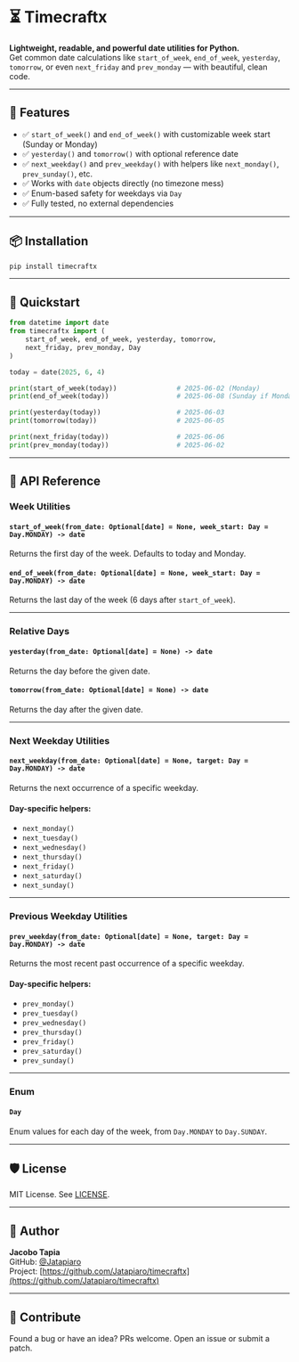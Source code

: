 # ⏳ Timecraftx

**Lightweight, readable, and powerful date utilities for Python.**  
Get common date calculations like `start_of_week`, `end_of_week`, `yesterday`, `tomorrow`, or even `next_friday` and `prev_monday` — with beautiful, clean code.

---

## 🔧 Features

- ✅ `start_of_week()` and `end_of_week()` with customizable week start (Sunday or Monday)
- ✅ `yesterday()` and `tomorrow()` with optional reference date
- ✅ `next_weekday()` and `prev_weekday()` with helpers like `next_monday()`, `prev_sunday()`, etc.
- ✅ Works with `date` objects directly (no timezone mess)
- ✅ Enum-based safety for weekdays via `Day`
- ✅ Fully tested, no external dependencies

---

## 📦 Installation

```bash
pip install timecraftx
```

---

## 🚀 Quickstart

```python
from datetime import date
from timecraftx import (
    start_of_week, end_of_week, yesterday, tomorrow,
    next_friday, prev_monday, Day
)

today = date(2025, 6, 4)

print(start_of_week(today))               # 2025-06-02 (Monday)
print(end_of_week(today))                 # 2025-06-08 (Sunday if Monday is week start)

print(yesterday(today))                   # 2025-06-03
print(tomorrow(today))                    # 2025-06-05

print(next_friday(today))                 # 2025-06-06
print(prev_monday(today))                 # 2025-06-02
```

---

## 📘 API Reference

### Week Utilities

#### `start_of_week(from_date: Optional[date] = None, week_start: Day = Day.MONDAY) -> date`

Returns the first day of the week. Defaults to today and Monday.

#### `end_of_week(from_date: Optional[date] = None, week_start: Day = Day.MONDAY) -> date`

Returns the last day of the week (6 days after `start_of_week`).

---

### Relative Days

#### `yesterday(from_date: Optional[date] = None) -> date`

Returns the day before the given date.

#### `tomorrow(from_date: Optional[date] = None) -> date`

Returns the day after the given date.

---

### Next Weekday Utilities

#### `next_weekday(from_date: Optional[date] = None, target: Day = Day.MONDAY) -> date`

Returns the next occurrence of a specific weekday.

#### Day-specific helpers:
- `next_monday()`
- `next_tuesday()`
- `next_wednesday()`
- `next_thursday()`
- `next_friday()`
- `next_saturday()`
- `next_sunday()`

---

### Previous Weekday Utilities

#### `prev_weekday(from_date: Optional[date] = None, target: Day = Day.MONDAY) -> date`

Returns the most recent past occurrence of a specific weekday.

#### Day-specific helpers:
- `prev_monday()`
- `prev_tuesday()`
- `prev_wednesday()`
- `prev_thursday()`
- `prev_friday()`
- `prev_saturday()`
- `prev_sunday()`

---

### Enum

#### `Day`

Enum values for each day of the week, from `Day.MONDAY` to `Day.SUNDAY`.

---

## 🛡️ License

MIT License. See [LICENSE](./LICENSE).

---

## 👤 Author

**Jacobo Tapia**  
GitHub: [@Jatapiaro](https://github.com/Jatapiaro)  
Project: [https://github.com/Jatapiaro/timecraftx](https://github.com/Jatapiaro/timecraftx)

---

## 🌟 Contribute

Found a bug or have an idea? PRs welcome. Open an issue or submit a patch.
